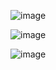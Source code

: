 ![image](https://github.com/GlennWilliam/Oscillator-PCB-/assets/121201497/42301e9d-016f-419f-a7e1-1d15b5cdf241)

![image](https://github.com/GlennWilliam/Oscillator-PCB-/assets/121201497/372a5c0b-8567-4b0a-b3ac-606538462149)

![image](https://github.com/GlennWilliam/Oscillator-PCB-/assets/121201497/ad81813f-6656-4883-80d9-bbc5cd028172)

